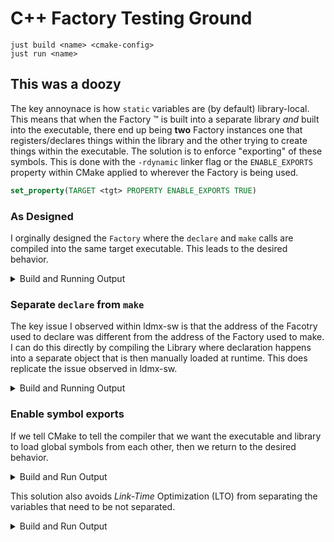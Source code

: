 # C++ Factory Testing Ground

```
just build <name> <cmake-config>
just run <name>
```

## This was a doozy
The key annoynace is how `static` variables are (by default) library-local.
This means that when the Factory :tm: is built into a separate library
_and_ built into the executable, there end up being **two** Factory instances
one that registers/declares things within the library and the other trying
to create things within the executable.
The solution is to enforce "exporting" of these symbols.
This is done with the `-rdynamic` linker flag or the `ENABLE_EXPORTS` property
within CMake applied to wherever the Factory is being used.
```cmake
set_property(TARGET <tgt> PROPERTY ENABLE_EXPORTS TRUE)
```

### As Designed
I orginally designed the `Factory` where the `declare` and `make` calls
are compiled into the same target executable.
This leads to the desired behavior.

<details>

  <summary>Build and Running Output</summary>

```
tom@appa:~/code/ldmx/1465-lto$ just build 0-as-designed -DSEPARATE_LIB=OFF
denv cmake -B build/0-as-designed -S . -DSEPARATE_LIB=OFF
-- The CXX compiler identification is GNU 11.4.0
-- Detecting CXX compiler ABI info
-- Detecting CXX compiler ABI info - done
-- Check for working CXX compiler: /usr/bin/c++ - skipped
-- Detecting CXX compile features
-- Detecting CXX compile features - done
-- Configuring done
-- Generating done
-- Build files have been written to: /home/tom/code/ldmx/1465-lto/build/0-as-designed
denv cmake --build build/0-as-designed
[ 20%] Building CXX object CMakeFiles/fave-things.dir/fave_things.cpp.o
[ 40%] Building CXX object CMakeFiles/fave-things.dir/Book.cpp.o
[ 60%] Building CXX object CMakeFiles/fave-things.dir/Album.cpp.o
[ 80%] Building CXX object CMakeFiles/fave-things.dir/Podcast.cpp.o
[100%] Linking CXX executable fave-things
[100%] Built target fave-things
tom@appa:~/code/ldmx/1465-lto$ just run 0-as-designed
denv cmake -B build/0-as-designed -S . 
-- Configuring done
-- Generating done
-- Build files have been written to: /home/tom/code/ldmx/1465-lto/build/0-as-designed
denv cmake --build build/0-as-designed
Consolidate compiler generated dependencies of target fave-things
[100%] Built target fave-things
denv build/0-as-designed/fave-things build/0-as-designed/libLibrary.so Book
Factory(0x559d6384e2c0)
Factory(0x559d6384e2c0): declare Book
Factory(0x559d6384e2c0): declare Album
Factory(0x559d6384e2c0): declare Podcast
From executable: library compiled into executable
Factory(0x559d6384e2c0): make Book
Poverty, By America
~Factory(0x559d6384e2c0)
```

</details>

### Separate `declare` from `make`
The key issue I observed within ldmx-sw is that the address of the Facotry used to declare
was different from the address of the Factory used to make.
I can do this directly by compiling the Library where declaration happens into a separate
object that is then manually loaded at runtime.
This does replicate the issue observed in ldmx-sw.

<details>

  <summary>Build and Running Output</summary>

```
tom@appa:~/code/ldmx/1465-lto$ just build 1-sep-make
denv cmake -B build/1-sep-make -S . 
-- The CXX compiler identification is GNU 11.4.0
-- Detecting CXX compiler ABI info
-- Detecting CXX compiler ABI info - done
-- Check for working CXX compiler: /usr/bin/c++ - skipped
-- Detecting CXX compile features
-- Detecting CXX compile features - done
-- Configuring done
-- Generating done
-- Build files have been written to: /home/tom/code/ldmx/1465-lto/build/1-sep-make
denv cmake --build build/1-sep-make
[ 16%] Building CXX object CMakeFiles/Library.dir/Book.cpp.o
[ 33%] Building CXX object CMakeFiles/Library.dir/Album.cpp.o
[ 50%] Building CXX object CMakeFiles/Library.dir/Podcast.cpp.o
[ 66%] Linking CXX shared library libLibrary.so
[ 66%] Built target Library
[ 83%] Building CXX object CMakeFiles/fave-things.dir/fave_things.cpp.o
[100%] Linking CXX executable fave-things
[100%] Built target fave-things
tom@appa:~/code/ldmx/1465-lto$ just run 1-sep-make
denv cmake -B build/1-sep-make -S . 
-- Configuring done
-- Generating done
-- Build files have been written to: /home/tom/code/ldmx/1465-lto/build/1-sep-make
denv cmake --build build/1-sep-make
Consolidate compiler generated dependencies of target Library
[ 66%] Built target Library
Consolidate compiler generated dependencies of target fave-things
[100%] Built target fave-things
denv build/1-sep-make/fave-things build/1-sep-make/libLibrary.so Book
From executable: Factory(0x55833d9262c0)
manually loading library
Factory(0x7f4bd6d3a9e0)
Factory(0x7f4bd6d3a9e0): declare Book
Factory(0x7f4bd6d3a9e0): declare Album
Factory(0x7f4bd6d3a9e0): declare Podcast
done loading library
Factory(0x55833d9262c0): make Book
ERROR: An object named Book has not been declared.
~Factory(0x7f4bd6d3a9e0)
~Factory(0x55833d9262c0)
```

</details>


### Enable symbol exports
If we tell CMake to tell the compiler that we want the executable and library
to load global symbols from each other, then we return to the desired behavior.

<details>

<summary>Build and Run Output</summary>

```
tom@appa:~/code/ldmx/1465-lto$ just build 2-sep-make-with-export -DENABLE_SYMB_EXPORTS=ON
denv cmake -B build/2-sep-make-with-export -S . -DENABLE_SYMB_EXPORTS=ON
-- The CXX compiler identification is GNU 11.4.0
-- Detecting CXX compiler ABI info
-- Detecting CXX compiler ABI info - done
-- Check for working CXX compiler: /usr/bin/c++ - skipped
-- Detecting CXX compile features
-- Detecting CXX compile features - done
-- Configuring done
-- Generating done
-- Build files have been written to: /home/tom/code/ldmx/1465-lto/build/2-sep-make-with-export
denv cmake --build build/2-sep-make-with-export
[ 16%] Building CXX object CMakeFiles/Library.dir/Book.cpp.o
[ 33%] Building CXX object CMakeFiles/Library.dir/Album.cpp.o
[ 50%] Building CXX object CMakeFiles/Library.dir/Podcast.cpp.o
[ 66%] Linking CXX shared library libLibrary.so
[ 66%] Built target Library
[ 83%] Building CXX object CMakeFiles/fave-things.dir/fave_things.cpp.o
[100%] Linking CXX executable fave-things
[100%] Built target fave-things
tom@appa:~/code/ldmx/1465-lto$ just run 2-sep-make-with-export
denv cmake -B build/2-sep-make-with-export -S . 
-- Configuring done
-- Generating done
-- Build files have been written to: /home/tom/code/ldmx/1465-lto/build/2-sep-make-with-export
denv cmake --build build/2-sep-make-with-export
Consolidate compiler generated dependencies of target Library
[ 66%] Built target Library
Consolidate compiler generated dependencies of target fave-things
[100%] Built target fave-things
denv build/2-sep-make-with-export/fave-things build/2-sep-make-with-export/libLibrary.so Book
From executable: Factory(0x55e13651d2c0)
manually loading library
Factory(0x55e13651d2c0): declare Book
Factory(0x55e13651d2c0): declare Album
Factory(0x55e13651d2c0): declare Podcast
done loading library
Factory(0x55e13651d2c0): make Book
Poverty, By America
~Factory(0x55e13651d2c0)
```

</details>

This solution also avoids _Link-Time_ Optimization (LTO) from separating
the variables that need to be not separated.

<details>
<summary>Build and Run Output</summary>
```
tom@appa:~/code/ldmx/1465-lto$ just build 3-sep-make-with-export-and-lto -DENABLE_SYMB_EXPORTS=ON -DENABLE_LTO=ON                                                                           
denv cmake -B build/3-sep-make-with-export-and-lto -S . -DENABLE_SYMB_EXPORTS=ON -DENABLE_LTO=ON
-- The CXX compiler identification is GNU 11.4.0
-- Detecting CXX compiler ABI info
-- Detecting CXX compiler ABI info - done
-- Check for working CXX compiler: /usr/bin/c++ - skipped
-- Detecting CXX compile features
-- Detecting CXX compile features - done
-- Configuring done
-- Generating done
-- Build files have been written to: /home/tom/code/ldmx/1465-lto/build/3-sep-make-with-export-and-lto
denv cmake --build build/3-sep-make-with-export-and-lto
[ 16%] Building CXX object CMakeFiles/Library.dir/Book.cpp.o
[ 33%] Building CXX object CMakeFiles/Library.dir/Album.cpp.o
[ 50%] Building CXX object CMakeFiles/Library.dir/Podcast.cpp.o
[ 66%] Linking CXX shared library libLibrary.so
[ 66%] Built target Library
[ 83%] Building CXX object CMakeFiles/fave-things.dir/fave_things.cpp.o
[100%] Linking CXX executable fave-things
[100%] Built target fave-things
tom@appa:~/code/ldmx/1465-lto$ just run 3-sep-make-with-export-and-lto
denv cmake -B build/3-sep-make-with-export-and-lto -S . 
-- Configuring done
-- Generating done
-- Build files have been written to: /home/tom/code/ldmx/1465-lto/build/3-sep-make-with-export-and-lto
denv cmake --build build/3-sep-make-with-export-and-lto
Consolidate compiler generated dependencies of target Library
[ 66%] Built target Library
Consolidate compiler generated dependencies of target fave-things
[100%] Built target fave-things
denv build/3-sep-make-with-export-and-lto/fave-things build/3-sep-make-with-export-and-lto/libLibrary.so Book
From executable: Factory(0x5605ba4e8060)
manually loading library
Factory(0x5605ba4e8060): declare Podcast
Factory(0x5605ba4e8060): declare Album
Factory(0x5605ba4e8060): declare Book
done loading library
Factory(0x5605ba4e8060): make Book
Poverty, By America
~Factory(0x5605ba4e8060)
```
</details>
